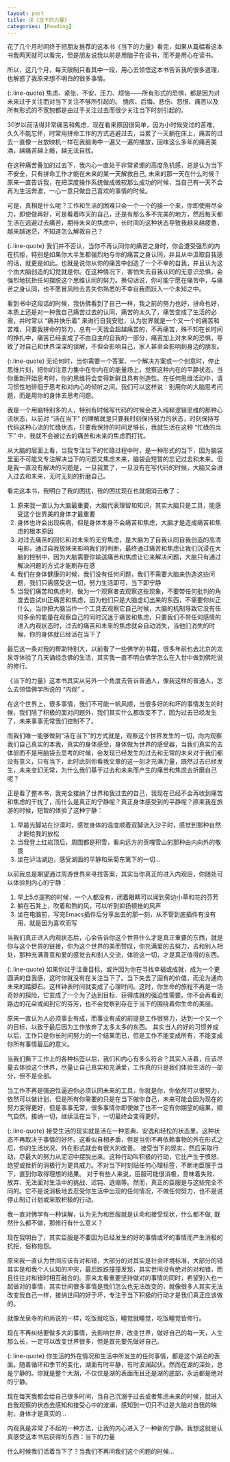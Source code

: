 ```yaml
---
layout: post
title: 读《当下的力量》
categories: [Reading]
---
```


花了几个月时间终于把朋友推荐的这本书《当下的力量》看完，如果从篇幅看这本书我两天就可以看完，但是朋友说我以前是用脑子在读书，而不是用心在读书。

所以，这几个月，每天限制只看其中一段，用心去领悟这本书告诉我的很多道理，也解惑了我原来想不明白的很多事情。

{:.line-quote}
焦虑、紧张、不安、压力、烦恼——所有形式的恐惧，都是因为对未来过于关注而对当下关注不够所引起的。
愧疚、后悔、悲伤、怨恨、痛苦以及所有形式的不宽恕都是由过于关注过去而很少关注当下时刻引起的。

30岁以前活得非常痛苦和焦虑，现在看来原因很简单，因为小时候受过的苦难，久久不能忘怀，时常用拼命工作的方式逃避过去，当累了一天躺在床上，痛苦的过去一直像一台放映机一样在我脑海中一遍又一遍的播放，回味这么多年的痛苦美酒，越痛苦越上瘾，越无法自拔。

在这种痛苦叠加的过去下，我内心一直处于非常紧绷的高度危机感，总是认为当下不安全，只有拼命工作才能在未来的某一天解救自己, 未来的那一天在什么时候？原来一直告诉我，在把深度操作系统做成微软那么成功的时候，当自己有一天不会再为生活奔波，一心一意只做自己喜欢的事情的时候。

可是，真相是什么呢？工作和生活的困难只会一个一个的接一个来，你即使用尽全力，即使做再好，可是看着昨天的自己，还是有那么多不完美的地方，然后每天都生活在逃避过去痛苦，期待未来的焦虑中，长时间的这种状态导致我越来越疲惫，越来越迷茫，不知道怎么解救自己？

{:.line-quote}
我们并不否认，当你不再认同你的痛苦之身时，你会遭受强烈的内在抗拒，特别是如果你大半生都强烈地与你的痛苦之身认同，并且从中汲取自我感的话，就更是如此。也就是说你从你的痛苦中创造了一个不幸的自我，并且认为这个由大脑创造的幻觉就是你。在这种情况下，害怕失去自我认同的无意识恐惧，会强烈地抗拒任何摆脱这个思维认同的努力。换句话说，你可能宁愿在痛苦中，与痛苦之身认同，也不愿冒风险去丢失你熟悉的不幸自我而跃入一个未知之中。

看到书中这段话的时候，我仿佛看到了自己一样，我之前的努力也好，拼命也好，本质上还是对一种我自己痛苦过去的认同，痛苦的太久了，痛苦变成了生活的必需，并时常以 “痛并快乐着” 来进行自我安慰，认为世界就是一个又一个的痛苦和苦难，只要我拼命的努力，总有一天我会超越痛苦的，不再痛苦，殊不知在长时间的挣扎中，痛苦已经变成了不由自主的自我的一部分，痛苦加上对未来的恐惧，导致了对自己和世界深深的误解，不但会影响自己，家人甚至会影响到身边的朋友。

{:.line-quote}
无论何时，当你需要一个答案、一个解决方案或一个创意时，停止思维片刻，把你的注意力集中在你内在的能量场上，觉察这种内在的平静状态。当你重新开始思考时，你的思维将会变得新鲜且具有创造性。在任何思维活动中，请习惯性地徘徊于思考和对内心的倾听之间。我们可以这样说：别用你的大脑思考问题，而是用你的身体去思考问题。

我是一个用脑特别多的人，特别有时候写代码的时候会进入纯粹逻辑思维的那种心流状态，以前对 “活在当下” 的理解就是只要我时刻保持努力的状态，时刻保持写代码这种心流的忙碌状态，只要我保持的时间足够长，我就生活在这种 “忙碌的当下” 中，我就不会被过去的痛苦和未来的焦虑而打扰。

从大脑的层面上看，当我专注当下的忙碌过程中时，是一种形式的当下，因为脑袋里面不可能又专注解决当下的问题又焦虑未来，脑袋会短暂的忘记过去和未来。但是我一直没有解决的问题是，一旦我累了，一旦没有在写代码的时候，大脑又会进入过去和未来，无时无刻的折磨自己。

看完这本书，我明白了我的困扰，我的困扰现在也就烟消云散了：

1. 原来我一直认为大脑最重要，大脑代表理智和知识，其实大脑只是工具，能感受这个世界美的身体才最重要
2. 身体也许会出现疾病，但是身体本身不会痛苦和焦虑，大脑才是造成痛苦和焦虑的根本原因
3. 对过去痛苦的回忆和对未来的无穷焦虑，是大脑为了自我认同自我创造的高清电影，通过自我放映来影响我们的判断，最终通过痛苦和焦虑让我们沉浸在大脑的控制中，因为大脑需要你输送痛苦和焦虑让它来解决问题，大脑只有通过解决问题的方式才能刷存在感
4. 我们在身体健康的时候，我们没有任何问题，我们不需要大脑来伪造这些问题，我们只需感受这一切，努力生活即可，当下即宁静
5. 当我们痛苦和焦虑时，做为一个观察者去观察这些现象，不要带任何批判的角度去尝试纠正痛苦和焦虑，因为他们只是大脑虚幻出来的东西，不需要你纠正什么，当你把大脑当作一个工具去观察它自己时候，大脑的机制导致它没有任何多余的能量在观察自己的同时沉迷于痛苦和焦虑，只要我们不带任何感情的进入内观状态时，过去的痛苦和未来的焦虑就会自动消失，当他们消失的时候，你的身体就已经活在当下了

最后这一条对我的帮助特别大，以前看了一些佛学的书籍，很多年前也去北京的龙泉寺体验了几天诵经念佛的生活，其实我一直不明白佛学怎么在入世中做到佛陀说的修行。

《当下的力量》这本书其实从另外一个角度去告诉普通人，像我这样的普通人，怎么去领悟佛学所说的 “内观” 。

在这个世界上，很多事情，我们不可能一帆风顺，当很多好的和坏的事情发生的时候，我们除了积极的面对问题外，我们其实什么都改变不了，因为过去已经发生了，未来事事无常我们控制不了。

而我们唯一能够做到“活在当下”的方式就是，观察这个世界发生的一切，向内观察我们自己真实的本我，真实的身体感受，身体做为世界的感受器，当我们真实的去体验而不是用脑袋去思考的时候，会发现已经发生的过去和无常的未来对于我们都没有意义，只有当下，此时此刻你看我文章的这一刻才充满力量，既然过去已经发生，未来变幻无常，为什么我们基于过去和未来而产生的痛苦和焦虑去折磨自己呢？

正是看了整本书，我完全接纳了世界和我过去的自己，我现在已经不会再收到痛苦和焦虑的干扰了，而什么是真正的宁静呢？真正身体感受到的平静呢？原来我在旅游的时候，短暂的体验了这种宁静：

1. 早晨光脚站在沙漠时，感觉身体的温度顺着双脚流入沙子时，感觉到那种自然才能给我的放松
2. 当我登上红岩顶后，周围都是积雪，看向远方的贡嘎雪山的那种由内向外的敬畏
3. 坐在泸沽湖边，感受湖面的平静和采菊东篱下的一切...

以前我总是期望通过周游世界来寻找答案，其实当你真正的进入内观后，你随处可以体验到内心的宁静：

1. 早上5点遛狗的时候，一个人都没有，闭着眼睛可以闻到旁边小草和花的芬芳
2. 躺在石凳上，吹着和煦的风，可以听到抑扬顿挫的风声
3. 坐在电脑前，写完Emacs插件后分享出去的那一刻，从不管到底插件有没有用，就是因为喜欢而写

当我们真正进入内观状态后，心会告诉你这个世界什么才是真正重要的东西，就是你与这个世界的链接，你为这个世界的美而赞叹，你充满爱的去努力，去和别人相处，那种充满善意和爱的感觉去和别人交流，体验这一切，才是真正值得的东西。

{:.line-quote}
如果你过于注重目标，或许因为你在寻找幸福或成就，成为一个更圆满的自我感，这时你就没有在关注当下了。当下失去了固有的价值，而沦为通向未来的踏脚石。这样钟表时间就变成了心理时间。这时，你生命的旅程不再是一场奇妙的探险，它变成了一个为了达到目标、获得成就的强迫性需要。你不会再看到路边的花朵或闻到它的芬芳，也不会觉察到存在于当下的围绕着你生命的美丽。

原来一直认为人必须事业有成，而事业有成的前提是工作很努力，达到一个又一个的目标，以致于最后因为工作放弃了太多太多的东西。
其实当人的好的习惯养成以后，工作只是你长时间努力的一个结果而已，但是工作不能变成所有，不能变成你所有事情最后的意义。

当我们撕下工作上的各种标签以后，我们和内心有多么符合？其实人活着，应该尽量去体验这个世界，尽量让自己真实和充满爱，工作真的只是我们体验生活的一部分，但不是全部。

当工作不再是强迫性逼迫你必须认同未来的工具，你就是你，你依然可以很努力，依然可以做计划，但是所有你需要的只是在当下做你自己，未来可能会因为现在的努力变得更好，但是事事无常，很多事情你即使做了也不一定有你期望的结果，顺气自然，接纳一切，继续活在当下，一切最终会变得更好。

{:.line-quote}
接受生活的现实就是活在一种恩典、安逸和轻松的状态里。这种状态不再取决于事情的好坏。这看似自相矛盾，但是当你不再依赖事物的外在形式之后，你的生活状况、外在形式就会有很大的改善。
接受当下的现实，然后采取行动，尽最大的努力从泥沼中摆脱出来。这种行动叫积极的行动，它比产生于愤怒、绝望或挫折的消极行为更具威力。不对当下时刻贴任何心理标签，不断地臣服于当下，直到你取得理想的结果。
对于有些人来说，臣服可能很消极，意味着失败、放弃、无法面对生活中的挑战、迟钝、退缩等。然而，真正的臣服是与这些完全不同的。它不是说消极地去忍受你生活中出现的任何情况，不做任何努力，也不是说停止制订计划或采取积极的行动。

我一直对佛学有一种误解，认为无为和臣服就是认命和接受现状，什么都不做, 既然什么都不做，那修行有什么意义？

现在我明白了，其实臣服是不要因为已经发生的好的事情或坏的事情而产生消极的抗拒，俗称抱怨。

原来我一直认为世间应该有对和错，大部分的对其实是社会环境标准，大部分的错其实是和我个人认知的冲突，最后跌跌撞撞发现，其实世间没有绝对的对和错，而且往往对和错时相互融合的。原来太看重要坚持做对的事情的同时，希望别人也一起做对的事情，其实世间很多事情是我们怎么也无法改变的，就像很多人其实无法改变我自己一样，接纳世间的好于坏，专注于当下积极的行动才是我们真正应该做的。

就像龙泉寺的和尚说的一样，吃饭就吃饭，睡觉就睡觉，吃饭睡觉皆修行。

现在不再纠结要做多大的事情，去影响世界，改变世界，做好自己的每一天，人生那么长，一定可以改变世界很多，但是首先要先做好自己。

{:.line-quote}
你生活的外在情况和生活中所发生的任何事情，都是这个湖泊的表面。随着循环和季节的变化，湖面有时平静，有时波澜起伏。然而在湖的深处，总是宁静的。你就是整个大湖，不仅仅是湖的表面而且还是湖的底部，永远都是绝对的宁静。

现在每天我都会给自己很多时间，当自己沉溺于过去或者焦虑未来的时候，就进入自我观察的状态去感知和接受心中的波澜，感知到一切只不过是大脑对自我的映射，身体才是真实的...

内观真是非常了不起的一种方法，让我的内心进入了一种新的宁静。我想这就是认真感受这本书后获得的东西：当下的力量

什么时候我们活着当下了？当我们不再问我们这个问题的时候...

